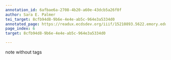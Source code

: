 ```yaml
---
annotation_id: 6afbae6a-2708-4b20-a60e-43dcb5a26f0f
author: Sara E. Palmer
tei_target: 8cfb94d8-9b6e-4e4e-ab5c-964e3a5334d0
annotated_page: https://readux.ecdsdev.org/iiif/15210893.5622.emory.edu/canvas/15210893.5622.emory.edu$7
page_index: 6
target: 8cfb94d8-9b6e-4e4e-ab5c-964e3a5334d0

---
```

<p>note without tags</p>